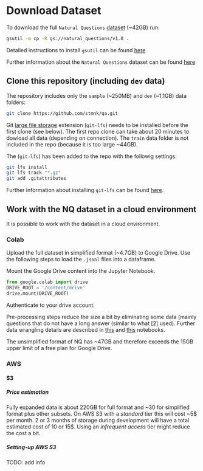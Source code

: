 # Download Dataset

To download the full `Natural Questions` 
[dataset](https://ai.google.com/research/NaturalQuestions/download) (~42GB) run:

```bash
gsutil -m cp -R gs://natural_questions/v1.0 .
```

Detailed instructions to install `gsutil` can be found 
[here](https://cloud.google.com/storage/docs/gsutil_install)

Further information about the `Natural Questions` dataset can be found 
[here](https://ai.google.com/research/NaturalQuestions/dataset)

## Clone this repository (including `dev` data)

The repository includes only the `sample` (~250MB) and `dev` (~1.1GB) data folders:

```bash
git clone https://github.com/stmnk/qa.git
```

Git [large file storage](https://git-lfs.github.com/) extension (`git-lfs`) needs to be 
installed before the first clone (see below). The first repo clone can take about 20 
minutes to dowload all data (depending on connection). The `train` data folder is not 
included in the repo (because it is too large ~44GB).

The (`git-lfs`) has been added to the repo with the followig settings:

```bash
git lfs install
git lfs track "*.gz"
git add .gitattributes
```

Further information about installing `git-lfs` can be found 
[here](https://git-lfs.github.com/).

## Work with the NQ dataset in a cloud environment

It is possible to work with the dataset in a cloud environment.

### Colab

Upload the full dataset in simplified format (~4.7GB) to Google Drive. Use the following 
steps to load the `.jsonl` files into a dataframe.

Mount the Google Drive content into the Jupyter Notebook.

```python
from google.colab import drive
DRIVE_ROOT = '/content/drive'
drive.mount(DRIVE_ROOT)
```

Authenticate to your drive account.

Pre-processing steps reduce the size a bit by eliminating some data (mainly 
questions that do not have a long answer (similar to what [2] used). 
Further data wrangling details are described in 
[this](sample/NQ_dataset_sample.ipynb) and 
[this](simplified/dev_data_wrangling.ipynb) 
notebooks.

The unsimplified format of NQ has ~47GB and therefore exceeds the 15GB upper limit 
of a free plan for Google Drive.

### AWS

#### S3

##### Price estimation

Fully expanded data is about 220GB for full format and ~30 for simplified format plus 
other subsets. On AWS S3 with a *standard* tier this will cost ~5$ per month. 2 or 3 
months of storage during development will have a total estimated cost of 10 or 15$. 
Using an *infrequent access* tier might reduce the cost a bit.

##### Setting-up AWS S3

TODO: add info
